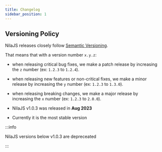 ```yaml
---
title: Changelog
sidebar_position: 1
---
```


## Versioning Policy

NilaJS releases closely follow [Semantic Versioning](https://semver.org/).

That means that with a version number `x.y.z`:

- when releasing critical bug fixes, we make a patch release by increasing the `z` number (ex: `1.2.3` to `1.2.4`).
- when releasing new features or non-critical fixes, we make a minor release by increasing the `y` number (ex: `1.2.3` to `1.3.0`).
- when releasing breaking changes, we make a major release by increasing the `x` number (ex: `1.2.3` to `2.0.0`).



- NilaJS v1.0.3 was released in **Aug 2023**

- Currently it is the most stable version 

:::info

NilaJS versions below v1.0.3 are depreceated

:::
